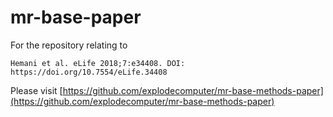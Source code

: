 # mr-base-paper

For the repository relating to 

```
Hemani et al. eLife 2018;7:e34408. DOI: https://doi.org/10.7554/eLife.34408 
```

Please visit [https://github.com/explodecomputer/mr-base-methods-paper](https://github.com/explodecomputer/mr-base-methods-paper)
